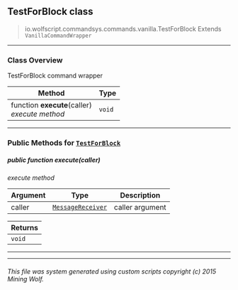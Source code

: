 ## TestForBlock __class__

>io.wolfscript.commandsys.commands.vanilla.TestForBlock
>Extends `VanillaCommandWrapper`

---

### Class Overview

TestForBlock command wrapper

Method | Type   
--- | :--- 
 function __execute__(caller) <br> _execute method_ | `void`



---


### Public Methods for [`TestForBlock`](TestForBlock.md)

##### <a id='execute'></a>public  function __execute__(caller)

_execute method_

Argument | Type | Description  
--- | --- | --- 
caller | [`MessageReceiver`](../../../chat/MessageReceiver.md) | caller argument

Returns | 
--- | 
`void` |


---
---


###### This file was system generated using custom scripts copyright (c) 2015 Mining Wolf.
	

